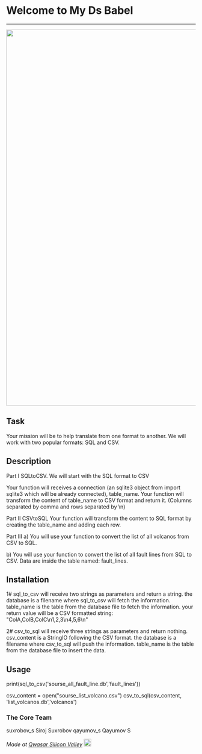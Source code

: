 # Welcome to My Ds Babel
***
<img src='https://www.simego.com/content/blog/csv-to-sql.png' width='1000px'>

## Task
Your mission will be to help translate from one format to another.
We will work with two popular formats: SQL and CSV.

## Description
Part I SQLtoCSV.
We will start with the SQL format to CSV

Your function will receives a connection (an sqlite3 object from import sqlite3 which will be already connected), table_name.
Your function will transform the content of table_name to CSV format and return it. (Columns separated by comma and rows separated by \n)

Part II CSVtoSQL
Your function will transform the content to SQL format by creating the table_name and adding each row.

Part III
a) You will use your function to convert the list of all volcanos from CSV to SQL.

b) You will use your function to convert the list of all fault lines from SQL to CSV.
Data are inside the table named: fault_lines.



## Installation
1# sql_to_csv will receive two strings as parameters and return a string.
the database is a filename where sql_to_csv will fetch the information.
table_name is the table from the database file to fetch the information.
your return value will be a CSV formatted string:
"ColA,ColB,ColC\n1,2,3\n4,5,6\n"

2# csv_to_sql will receive three strings as parameters and return nothing.
csv_content is a StringIO following the CSV format.
the database is a filename where csv_to_sql will push the information.
table_name is the table from the database file to insert the data.

## Usage
print(sql_to_csv('sourse_all_fault_line.db','fault_lines'))

csv_content = open("sourse_list_volcano.csv")
csv_to_sql(csv_content, 'list_volcanos.db','volcanos')

### The Core Team
suxrobov_s Siroj Suxrobov
qayumov_s Qayumov S

<span><i>Made at <a href='https://qwasar.io'>Qwasar Silicon Valley</a></i></span>
<span><img alt='Qwasar Silicon Valley Logo' src='https://storage.googleapis.com/qwasar-public/qwasar-logo_50x50.png' width='20px'></span>
